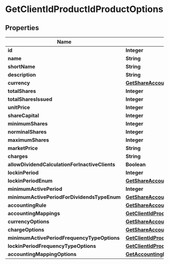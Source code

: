 # GetClientIdProductIdProductOptions

## Properties
Name | Type | Description | Notes
------------ | ------------- | ------------- | -------------
**id** | **Integer** |  |  [optional]
**name** | **String** |  |  [optional]
**shortName** | **String** |  |  [optional]
**description** | **String** |  |  [optional]
**currency** | [**GetShareAccountsCurrency**](GetShareAccountsCurrency.md) |  |  [optional]
**totalShares** | **Integer** |  |  [optional]
**totalSharesIssued** | **Integer** |  |  [optional]
**unitPrice** | **Integer** |  |  [optional]
**shareCapital** | **Integer** |  |  [optional]
**minimumShares** | **Integer** |  |  [optional]
**norminalShares** | **Integer** |  |  [optional]
**maximumShares** | **Integer** |  |  [optional]
**marketPrice** | **String** |  |  [optional]
**charges** | **String** |  |  [optional]
**allowDividendCalculationForInactiveClients** | **Boolean** |  |  [optional]
**lockinPeriod** | **Integer** |  |  [optional]
**lockinPeriodEnum** | [**GetShareAccountsClientIdProductIdLockPeriodTypeEnum**](GetShareAccountsClientIdProductIdLockPeriodTypeEnum.md) |  |  [optional]
**minimumActivePeriod** | **Integer** |  |  [optional]
**minimumActivePeriodForDividendsTypeEnum** | [**GetShareAccountsClientIdProductIdMinimumActivePeriodForDividendsTypeEnum**](GetShareAccountsClientIdProductIdMinimumActivePeriodForDividendsTypeEnum.md) |  |  [optional]
**accountingRule** | [**GetShareAccountsClientIdProductIdAccountingRule**](GetShareAccountsClientIdProductIdAccountingRule.md) |  |  [optional]
**accountingMappings** | [**GetClientIdProductIdAccountingMappings**](GetClientIdProductIdAccountingMappings.md) |  |  [optional]
**currencyOptions** | [**GetShareAccountsCurrency**](GetShareAccountsCurrency.md) |  |  [optional]
**chargeOptions** | [**GetShareAccountsChargeOptions**](GetShareAccountsChargeOptions.md) |  |  [optional]
**minimumActivePeriodFrequencyTypeOptions** | [**GetClientIdProductIdMinimumActivePeriodFrequencyTypeOptions**](GetClientIdProductIdMinimumActivePeriodFrequencyTypeOptions.md) |  |  [optional]
**lockinPeriodFrequencyTypeOptions** | [**GetClientIdProductIdLockinPeriodFrequencyTypeOptions**](GetClientIdProductIdLockinPeriodFrequencyTypeOptions.md) |  |  [optional]
**accountingMappingOptions** | [**GetAccountingMappingOptions**](GetAccountingMappingOptions.md) |  |  [optional]
